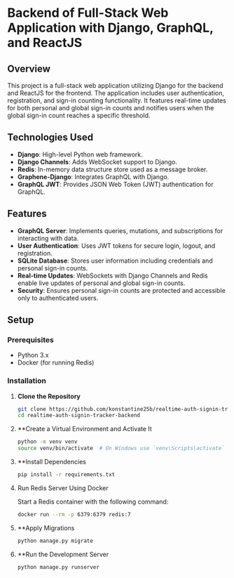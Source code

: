 # Backend of Full-Stack Web Application with Django, GraphQL, and ReactJS

## Overview

This project is a full-stack web application utilizing Django for the backend and ReactJS for the frontend. The application includes user authentication, registration, and sign-in counting functionality. It features real-time updates for both personal and global sign-in counts and notifies users when the global sign-in count reaches a specific threshold.

## Technologies Used

- **Django**: High-level Python web framework.
- **Django Channels**: Adds WebSocket support to Django.
- **Redis**: In-memory data structure store used as a message broker.
- **Graphene-Django**: Integrates GraphQL with Django.
- **GraphQL JWT**: Provides JSON Web Token (JWT) authentication for GraphQL.

## Features

- **GraphQL Server**: Implements queries, mutations, and subscriptions for interacting with data.
- **User Authentication**: Uses JWT tokens for secure login, logout, and registration.
- **SQLite Database**: Stores user information including credentials and personal sign-in counts.
- **Real-time Updates**: WebSockets with Django Channels and Redis enable live updates of personal and global sign-in counts.
- **Security**: Ensures personal sign-in counts are protected and accessible only to authenticated users.

## Setup

### Prerequisites

- Python 3.x
- Docker (for running Redis)

### Installation

1. **Clone the Repository**

   ```sh
   git clone https://github.com/konstantine25b/realtime-auth-signin-tracker-backend
   cd realtime-auth-signin-tracker-backend
   
2. **Create a Virtual Environment and Activate It

   ```sh
   python -m venv venv
   source venv/bin/activate  # On Windows use `venv\Scripts\activate`

3. **Install Dependencies

   ```sh
   pip install -r requirements.txt

4. Run Redis Server Using Docker
   
   Start a Redis container with the following command:
   ```sh
   docker run --rm -p 6379:6379 redis:7
   
5. **Apply Migrations
   ```sh
   python manage.py migrate

6. **Run the Development Server
   ```sh
   python manage.py runserver

